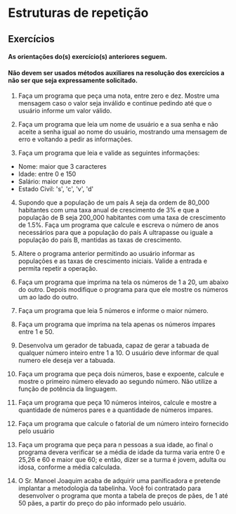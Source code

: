 # Estruturas de repetição

## Exercícios

#### As orientações do(s) exercício(s) anteriores seguem.
#### Não devem ser usados métodos auxiliares na resolução dos exercícios a não ser que seja expressamente solicitado.

1. Faça um programa que peça uma nota, entre zero e dez. Mostre uma mensagem caso o valor seja inválido e continue pedindo até que o usuário informe um valor válido.

2. Faça um programa que leia um nome de usuário e a sua senha e não aceite a senha igual ao nome do usuário, mostrando uma mensagem de erro e voltando a pedir as informações.

3. Faça um programa que leia e valide as seguintes informações:
  - Nome: maior que 3 caracteres
  - Idade: entre 0 e 150
  - Salário: maior que zero
  - Estado Civil: 's', 'c', 'v', 'd'

4. Supondo que a população de um país A seja da ordem de 80_000 habitantes com uma taxa anual de crescimento de 3% e que a população de B seja 200_000 habitantes com uma taxa de crescimento de 1.5%. Faça um programa que calcule e escreva o número de anos necessários para que a população do país A ultrapasse ou iguale a população do país B, mantidas as taxas de crescimento.

5. Altere o programa anterior permitindo ao usuário informar as populações e as taxas de crescimento iniciais. Valide a entrada e permita repetir a operação.

6. Faça um programa que imprima na tela os números de 1 a 20, um abaixo do outro. Depois modifique o programa para que ele mostre os números um ao lado do outro.

7. Faça um programa que leia 5 números e informe o maior número.

8. Faça um programa que imprima na tela apenas os números ímpares entre 1 e 50.

9. Desenvolva um gerador de tabuada, capaz de gerar a tabuada de qualquer número inteiro entre 1 a 10. O usuário deve informar de qual numero ele deseja ver a tabuada.

10. Faça um programa que peça dois números, base e expoente, calcule e mostre o primeiro número elevado ao segundo número. Não utilize a função de potência da linguagem.

11. Faça um programa que peça 10 números inteiros, calcule e mostre a quantidade de números pares e a quantidade de números impares.

12. Faça um programa que calcule o fatorial de um número inteiro fornecido pelo usuário

13. Faça um programa que peça para n pessoas a sua idade, ao final o programa devera verificar se a média de idade da turma varia entre 0 e 25,26 e 60 e maior que 60; e então, dizer se a turma é jovem, adulta ou idosa, conforme a média calculada.

14. O Sr. Manoel Joaquim acaba de adquirir uma panificadora e pretende implantar a metodologia da tabelinha. Você foi contratado para desenvolver o programa que monta a tabela de preços de pães, de 1 até 50 pães, a partir do preço do pão informado pelo usuário.